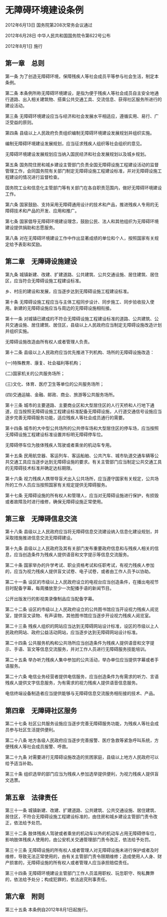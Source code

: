 # 无障碍环境建设条例

2012年6月13日 国务院第208次常务会议通过

2012年6月28日 中华人民共和国国务院令第622号公布

2012年8月1日 施行

<!-- INFO END -->

## 第一章　总则

第一条 为了创造无障碍环境，保障残疾人等社会成员平等参与社会生活，制定本条例。

第二条 本条例所称无障碍环境建设，是指为便于残疾人等社会成员自主安全地通行道路、出入相关建筑物、搭乘公共交通工具、交流信息、获得社区服务所进行的建设活动。

第三条 无障碍环境建设应当与经济和社会发展水平相适应，遵循实用、易行、广泛受益的原则。

第四条 县级以上人民政府负责组织编制无障碍环境建设发展规划并组织实施。

编制无障碍环境建设发展规划，应当征求残疾人组织等社会组织的意见。

无障碍环境建设发展规划应当纳入国民经济和社会发展规划以及城乡规划。

第五条 国务院住房和城乡建设主管部门负责全国无障碍设施工程建设活动的监督管理工作，会同国务院有关部门制定无障碍设施工程建设标准，并对无障碍设施工程建设的情况进行监督检查。

国务院工业和信息化主管部门等有关部门在各自职责范围内，做好无障碍环境建设工作。

第六条 国家鼓励、支持采用无障碍通用设计的技术和产品，推进残疾人专用的无障碍技术和产品的开发、应用和推广。

第七条 国家倡导无障碍环境建设理念，鼓励公民、法人和其他组织为无障碍环境建设提供捐助和志愿服务。

第八条 对在无障碍环境建设工作中作出显著成绩的单位和个人，按照国家有关规定给予表彰和奖励。

## 第二章　无障碍设施建设

第九条 城镇新建、改建、扩建道路、公共建筑、公共交通设施、居住建筑、居住区，应当符合无障碍设施工程建设标准。

乡、村庄的建设和发展，应当逐步达到无障碍设施工程建设标准。

第十条 无障碍设施工程应当与主体工程同步设计、同步施工、同步验收投入使用。新建的无障碍设施应当与周边的无障碍设施相衔接。

第十一条 对城镇已建成的不符合无障碍设施工程建设标准的道路、公共建筑、公共交通设施、居住建筑、居住区，县级以上人民政府应当制定无障碍设施改造计划并组织实施。

无障碍设施改造由所有权人或者管理人负责。

第十二条 县级以上人民政府应当优先推进下列机构、场所的无障碍设施改造：

(一)特殊教育、康复、社会福利等机构；

(二)国家机关的公共服务场所；

(三)文化、体育、医疗卫生等单位的公共服务场所；

(四)交通运输、金融、邮政、商业、旅游等公共服务场所。

第十三条 城市的主要道路、主要商业区和大型居住区的人行天桥和人行地下通道，应当按照无障碍设施工程建设标准配备无障碍设施，人行道交通信号设施应当逐步完善无障碍服务功能，适应残疾人等社会成员通行的需要。

第十四条 城市的大中型公共场所的公共停车场和大型居住区的停车场，应当按照无障碍设施工程建设标准设置并标明无障碍停车位。

无障碍停车位为肢体残疾人驾驶或者乘坐的机动车专用。

第十五条 民用航空器、客运列车、客运船舶、公共汽车、城市轨道交通车辆等公共交通工具应当逐步达到无障碍设施的要求。有关主管部门应当制定公共交通工具的无障碍技术标准并确定达标期限。

第十六条 视力残疾人携带导盲犬出入公共场所，应当遵守国家有关规定，公共场所的工作人员应当按照国家有关规定提供无障碍服务。

第十七条 无障碍设施的所有权人和管理人，应当对无障碍设施进行保护，有损毁或者故障及时进行维修，确保无障碍设施正常使用。

## 第三章　无障碍信息交流

第十八条 县级以上人民政府应当将无障碍信息交流建设纳入信息化建设规划，并采取措施推进信息交流无障碍建设。

第十九条 县级以上人民政府及其有关部门发布重要政府信息和与残疾人相关的信息，应当创造条件为残疾人提供语音和文字提示等信息交流服务。

第二十条 国家举办的升学考试、职业资格考试和任职考试，有视力残疾人参加的，应当为视力残疾人提供盲文试卷、电子试卷，或者由工作人员予以协助。

第二十一条 设区的市级以上人民政府设立的电视台应当创造条件，在播出电视节目时配备字幕，每周播放至少一次配播手语的新闻节目。

公开出版发行的影视类录像制品应当配备字幕。

第二十二条 设区的市级以上人民政府设立的公共图书馆应当开设视力残疾人阅览室，提供盲文读物、有声读物，其他图书馆应当逐步开设视力残疾人阅览室。

第二十三条 残疾人组织的网站应当达到无障碍网站设计标准，设区的市级以上人民政府网站、政府公益活动网站，应当逐步达到无障碍网站设计标准。

第二十四条 公共服务机构和公共场所应当创造条件为残疾人提供语音和文字提示、手语、盲文等信息交流服务，并对工作人员进行无障碍服务技能培训。

第二十五条 举办听力残疾人集中参加的公共活动，举办单位应当提供字幕或者手语服务。

第二十六条 电信业务经营者提供电信服务，应当创造条件为有需求的听力、言语残疾人提供文字信息服务，为有需求的视力残疾人提供语音信息服务。

电信终端设备制造者应当提供能够与无障碍信息交流服务相衔接的技术、产品。

## 第四章　无障碍社区服务

第二十七条 社区公共服务设施应当逐步完善无障碍服务功能，为残疾人等社会成员参与社区生活提供便利。

第二十八条 地方各级人民政府应当逐步完善报警、医疗急救等紧急呼叫系统，方便残疾人等社会成员报警、呼救。

第二十九条 对需要进行无障碍设施改造的贫困家庭，县级以上地方人民政府可以给予适当补助。

第三十条 组织选举的部门应当为残疾人参加选举提供便利，为视力残疾人提供盲文选票。

## 第五章　法律责任

第三十一条 城镇新建、改建、扩建道路、公共建筑、公共交通设施、居住建筑、居住区，不符合无障碍设施工程建设标准的，由住房和城乡建设主管部门责令改正，依法给予处罚。

第三十二条 肢体残疾人驾驶或者乘坐的机动车以外的机动车占用无障碍停车位，影响肢体残疾人使用的，由公安机关交通管理部门责令改正，依法给予处罚。

第三十三条 无障碍设施的所有权人或者管理人对无障碍设施未进行保护或者及时维修，导致无法正常使用的，由有关主管部门责令限期维修；造成使用人人身、财产损害的，无障碍设施的所有权人或者管理人应当承担赔偿责任。

第三十四条 无障碍环境建设主管部门工作人员滥用职权、玩忽职守、徇私舞弊的，依法给予处分；构成犯罪的，依法追究刑事责任。

## 第六章　附则

第三十五条 本条例自2012年8月1日起施行。